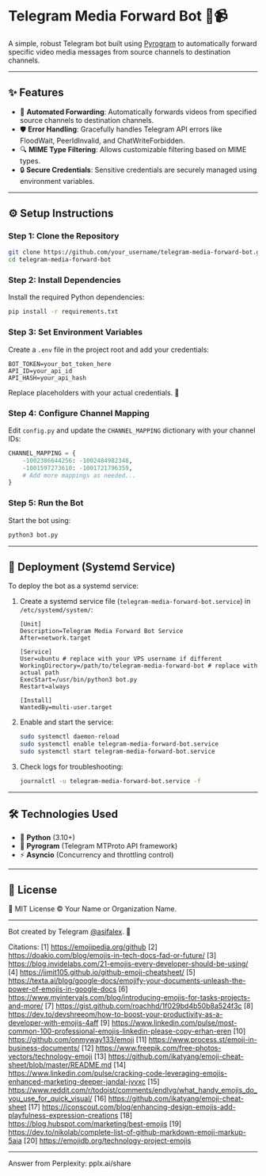 # Telegram Media Forward Bot 🚀📹

A simple, robust Telegram bot built using [Pyrogram](https://github.com/pyrogram/pyrogram) to automatically forward specific video media messages from source channels to destination channels.

---

## ✨ Features

- 🎥 **Automated Forwarding**: Automatically forwards videos from specified source channels to destination channels.
- 🛡️ **Error Handling**: Gracefully handles Telegram API errors like FloodWait, PeerIdInvalid, and ChatWriteForbidden.
- 🔍 **MIME Type Filtering**: Allows customizable filtering based on MIME types.
- 🔒 **Secure Credentials**: Sensitive credentials are securely managed using environment variables.

---

## ⚙️ Setup Instructions

### Step 1: Clone the Repository

```bash
git clone https://github.com/your_username/telegram-media-forward-bot.git
cd telegram-media-forward-bot
```

### Step 2: Install Dependencies

Install the required Python dependencies:

```bash
pip install -r requirements.txt
```

### Step 3: Set Environment Variables

Create a `.env` file in the project root and add your credentials:

```plaintext
BOT_TOKEN=your_bot_token_here
API_ID=your_api_id
API_HASH=your_api_hash
```

Replace placeholders with your actual credentials. 🔑

### Step 4: Configure Channel Mapping

Edit `config.py` and update the `CHANNEL_MAPPING` dictionary with your channel IDs:

```python
CHANNEL_MAPPING = {
    -1002386644256: -1002484982348,
    -1001597273610: -1001721796359,
    # Add more mappings as needed...
}
```

### Step 5: Run the Bot

Start the bot using:

```bash
python3 bot.py
```

---

## 🚀 Deployment (Systemd Service)

To deploy the bot as a systemd service:

1. Create a systemd service file (`telegram-media-forward-bot.service`) in `/etc/systemd/system/`:

    ```plaintext
    [Unit]
    Description=Telegram Media Forward Bot Service
    After=network.target

    [Service]
    User=ubuntu # replace with your VPS username if different
    WorkingDirectory=/path/to/telegram-media-forward-bot # replace with actual path
    ExecStart=/usr/bin/python3 bot.py
    Restart=always

    [Install]
    WantedBy=multi-user.target
    ```

2. Enable and start the service:

    ```bash
    sudo systemctl daemon-reload
    sudo systemctl enable telegram-media-forward-bot.service
    sudo systemctl start telegram-media-forward-bot.service
    ```

3. Check logs for troubleshooting:

    ```bash
    journalctl -u telegram-media-forward-bot.service -f
    ```

---

## 🛠️ Technologies Used

- 🐍 **Python** (3.10+)
- 🤖 **Pyrogram** (Telegram MTProto API framework)
- ⚡ **Asyncio** (Concurrency and throttling control)

---

## 📖 License

📝 MIT License © Your Name or Organization Name.

---

Bot created by Telegram [@asifalex](https://t.me/asifalex). 🎉

Citations:
[1] https://emojipedia.org/github
[2] https://doakio.com/blog/emojis-in-tech-docs-fad-or-future/
[3] https://blog.invidelabs.com/21-emojis-every-developer-should-be-using/
[4] https://jimit105.github.io/github-emoji-cheatsheet/
[5] https://texta.ai/blog/google-docs/emojify-your-documents-unleash-the-power-of-emojis-in-google-docs
[6] https://www.myintervals.com/blog/introducing-emojis-for-tasks-projects-and-more/
[7] https://gist.github.com/roachhd/1f029bd4b50b8a524f3c
[8] https://dev.to/devshreeom/how-to-boost-your-productivity-as-a-developer-with-emojis-4aff
[9] https://www.linkedin.com/pulse/most-common-100-professional-emojis-linkedin-please-copy-erhan-eren
[10] https://github.com/onmyway133/emoji
[11] https://www.process.st/emoji-in-business-documents/
[12] https://www.freepik.com/free-photos-vectors/technology-emoji
[13] https://github.com/ikatyang/emoji-cheat-sheet/blob/master/README.md
[14] https://www.linkedin.com/pulse/cracking-code-leveraging-emojis-enhanced-marketing-deeper-jandal-jvvxc
[15] https://www.reddit.com/r/todoist/comments/endlvg/what_handy_emojis_do_you_use_for_quick_visual/
[16] https://github.com/ikatyang/emoji-cheat-sheet
[17] https://iconscout.com/blog/enhancing-design-emojis-add-playfulness-expression-creations
[18] https://blog.hubspot.com/marketing/best-emojis
[19] https://dev.to/nikolab/complete-list-of-github-markdown-emoji-markup-5aia
[20] https://emojidb.org/technology-project-emojis

---
Answer from Perplexity: pplx.ai/share
